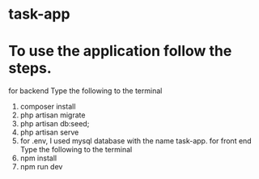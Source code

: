 # task-app

# To use the application follow the steps.

for backend
Type the following to the terminal
1. composer install
2. php artisan migrate
3. php artisan db:seed;
4. php artisan serve
5. for .env, I used mysql database with the name task-app.
for front end
Type the following to the terminal
1. npm install
2. npm run dev
   
